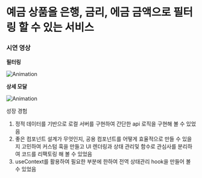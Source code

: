 <h1>예금 상품을 은행, 금리, 에금 금액으로 필터링 할 수 있는 서비스</h1>

<h3>시연 영상</h3>

<div><strong>필터링</strong></div>

![Animation](https://github.com/user-attachments/assets/0b7391a8-c4dd-45ce-9e8c-4cfd1610e638)

<div><strong>상세 모달</strong></div>

![Animation](https://github.com/user-attachments/assets/8d760664-215c-4b82-901d-b11f07306822)

성장 경험
1. 정적 데이터를 기반으로 로컬 서버를 구현하여 간단한 api 로직을 구현해 볼 수 있었음
2. 좋은 컴포넌트 설계가 무엇인지, 공용 컴포넌트를 어떻게 효율적으로 만들 수 있을지 고민하여 커스텀 훅을 만들고 UI 렌더링과 상태 관리및 함수로 관심사를 분리하여 코드를 리팩토링 해 볼 수 있었음
3. useContext를 활용하여 필요한 부분에 한하여 전역 상태관리 hook을 만들어 볼 수 있었음
   
